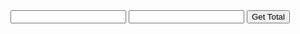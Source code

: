 
<form id="percentageBiz" method="post">
<input type="text" id="sum1">
<input type="text" id="sum2">
<input type="submit" onclick="return total()" value="Get Total">
</form>
<div id="display" style="height: 50px; width: 100%;"></div>
